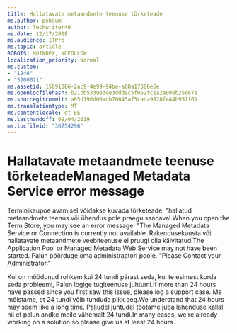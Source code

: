 ```yaml
---
title: Hallatavate metaandmete teenuse tõrketeade
ms.author: pebaum
author: Techwriter40
ms.date: 12/17/2018
ms.audience: ITPro
ms.topic: article
ROBOTS: NOINDEX, NOFOLLOW
localization_priority: Normal
ms.custom:
- "1246"
- "5200021"
ms.assetid: 15091086-2ac9-4e99-94be-a08a17386e6e
ms.openlocfilehash: b21bb5339e34e3ddd9c5f052fc1a2a098b25667a
ms.sourcegitcommit: a65d196d00adb70045af5caca9828fe44b951f61
ms.translationtype: MT
ms.contentlocale: et-EE
ms.lasthandoff: 09/04/2019
ms.locfileid: "36754296"
---
```

# <a name="managed-metadata-service-error-message"></a><span data-ttu-id="eb594-102">Hallatavate metaandmete teenuse tõrketeade</span><span class="sxs-lookup"><span data-stu-id="eb594-102">Managed Metadata Service error message</span></span>

<span data-ttu-id="eb594-103">Terminikaupoe avamisel võidakse kuvada tõrketeade: "hallatud metaandmete teenus või ühendus pole praegu saadaval.</span><span class="sxs-lookup"><span data-stu-id="eb594-103">When you open the Term Store, you may see an error message: "The Managed Metadata Service or Connection is currently not available.</span></span> <span data-ttu-id="eb594-104">Rakendusekausta või hallatavate metaandmete veebiteenuse ei pruugi olla käivitatud.</span><span class="sxs-lookup"><span data-stu-id="eb594-104">The Application Pool or Managed Metadata Web Service may not have been started.</span></span> <span data-ttu-id="eb594-105">Palun pöörduge oma administraatori poole. "</span><span class="sxs-lookup"><span data-stu-id="eb594-105">Please Contact your Administrator."</span></span>
  
<span data-ttu-id="eb594-106">Kui on möödunud rohkem kui 24 tundi pärast seda, kui te esimest korda seda probleemi, Palun logige tugiteenuse juhtumi.</span><span class="sxs-lookup"><span data-stu-id="eb594-106">If more than 24 hours have passed since you first saw this issue, please log a support case.</span></span> <span data-ttu-id="eb594-107">Me mõistame, et 24 tundi võib tunduda pikk aeg.</span><span class="sxs-lookup"><span data-stu-id="eb594-107">We understand that 24 hours may seem like a long time.</span></span> <span data-ttu-id="eb594-108">Paljudel juhtudel töötame juba lahenduse kallal, nii et palun andke meile vähemalt 24 tundi.</span><span class="sxs-lookup"><span data-stu-id="eb594-108">In many cases, we're already working on a solution so please give us at least 24 hours.</span></span>
  